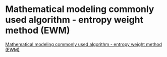 # Mathematical modeling commonly used algorithm - entropy weight method (EWM)
[Mathematical modeling commonly used algorithm - entropy weight method (EWM)](https://aiwithcloud.com/2022/09/15/mathematical_modeling_commonly_used_algorithm___entropy_weight_method_ewm/)